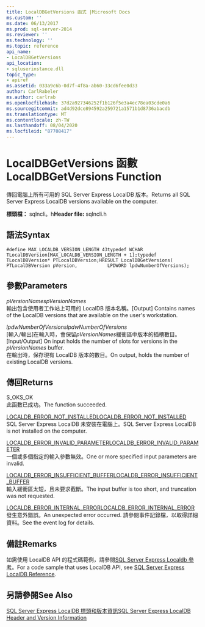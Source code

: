 ```yaml
---
title: LocalDBGetVersions 函式 |Microsoft Docs
ms.custom: ''
ms.date: 06/13/2017
ms.prod: sql-server-2014
ms.reviewer: ''
ms.technology: ''
ms.topic: reference
api_name:
- LocalDBGetVersions
api_location:
- sqluserinstance.dll
topic_type:
- apiref
ms.assetid: 033a9c6b-0d7f-4f8a-ab60-33cd6fee0d33
author: CarlRabeler
ms.author: carlrab
ms.openlocfilehash: 37d2a927346252f1b126f5e3a4ec78ea03cde0a6
ms.sourcegitcommit: ad4d92dce894592a259721a1571b1d8736abacdb
ms.translationtype: MT
ms.contentlocale: zh-TW
ms.lasthandoff: 08/04/2020
ms.locfileid: "87708417"
---
```

# <a name="localdbgetversions-function"></a><span data-ttu-id="7f409-102">LocalDBGetVersions 函數</span><span class="sxs-lookup"><span data-stu-id="7f409-102">LocalDBGetVersions Function</span></span>
  <span data-ttu-id="7f409-103">傳回電腦上所有可用的 SQL Server Express LocalDB 版本。</span><span class="sxs-lookup"><span data-stu-id="7f409-103">Returns all SQL Server Express LocalDB versions available on the computer.</span></span>  
  
 <span data-ttu-id="7f409-104">**標頭檔：** sqlncli。h</span><span class="sxs-lookup"><span data-stu-id="7f409-104">**Header file:** sqlncli.h</span></span>  
  
## <a name="syntax"></a><span data-ttu-id="7f409-105">語法</span><span class="sxs-lookup"><span data-stu-id="7f409-105">Syntax</span></span>  
  
```  
#define MAX_LOCALDB_VERSION_LENGTH 43typedef WCHAR TLocalDBVersion[MAX_LOCALDB_VERSION_LENGTH + 1];typedef TLocalDBVersion* PTLocalDBVersion;HRESULT LocalDBGetVersions(           PTLocalDBVersion pVersion,           LPDWORD lpdwNumberOfVersions);  
```  
  
## <a name="parameters"></a><span data-ttu-id="7f409-106">參數</span><span class="sxs-lookup"><span data-stu-id="7f409-106">Parameters</span></span>  
 <span data-ttu-id="7f409-107">*pVersionNames*</span><span class="sxs-lookup"><span data-stu-id="7f409-107">*pVersionNames*</span></span>  
 <span data-ttu-id="7f409-108">輸出包含使用者工作站上可用的 LocalDB 版本名稱。</span><span class="sxs-lookup"><span data-stu-id="7f409-108">[Output] Contains names of the LocalDB versions that are available on the user's workstation.</span></span>  
  
 <span data-ttu-id="7f409-109">*lpdwNumberOfVersions*</span><span class="sxs-lookup"><span data-stu-id="7f409-109">*lpdwNumberOfVersions*</span></span>  
 <span data-ttu-id="7f409-110">[輸入/輸出]在輸入時，會保留*pVersionNames*緩衝區中版本的插槽數目。</span><span class="sxs-lookup"><span data-stu-id="7f409-110">[Input/Output] On input holds the number of slots for versions in the *pVersionNames* buffer.</span></span>   
<span data-ttu-id="7f409-111">在輸出時，保存現有 LocalDB 版本的數目。</span><span class="sxs-lookup"><span data-stu-id="7f409-111">On output, holds the number of existing LocalDB versions.</span></span>  
  
## <a name="returns"></a><span data-ttu-id="7f409-112">傳回</span><span class="sxs-lookup"><span data-stu-id="7f409-112">Returns</span></span>  
 <span data-ttu-id="7f409-113">S_OK</span><span class="sxs-lookup"><span data-stu-id="7f409-113">S_OK</span></span>  
 <span data-ttu-id="7f409-114">此函數已成功。</span><span class="sxs-lookup"><span data-stu-id="7f409-114">The function succeeded.</span></span>  
  
 [<span data-ttu-id="7f409-115">LOCALDB_ERROR_NOT_INSTALLED</span><span class="sxs-lookup"><span data-stu-id="7f409-115">LOCALDB_ERROR_NOT_INSTALLED</span></span>](../express-localdb-error-messages/localdb-error-not-installed.md)  
 <span data-ttu-id="7f409-116">SQL Server Express LocalDB 未安裝在電腦上。</span><span class="sxs-lookup"><span data-stu-id="7f409-116">SQL Server Express LocalDB is not installed on the computer.</span></span>  
  
 [<span data-ttu-id="7f409-117">LOCALDB_ERROR_INVALID_PARAMETER</span><span class="sxs-lookup"><span data-stu-id="7f409-117">LOCALDB_ERROR_INVALID_PARAMETER</span></span>](../express-localdb-error-messages/localdb-error-invalid-parameter.md)  
 <span data-ttu-id="7f409-118">一個或多個指定的輸入參數無效。</span><span class="sxs-lookup"><span data-stu-id="7f409-118">One or more specified input parameters are invalid.</span></span>  
  
 [<span data-ttu-id="7f409-119">LOCALDB_ERROR_INSUFFICIENT_BUFFER</span><span class="sxs-lookup"><span data-stu-id="7f409-119">LOCALDB_ERROR_INSUFFICIENT_BUFFER</span></span>](../express-localdb-error-messages/localdb-error-insufficient-buffer.md)  
 <span data-ttu-id="7f409-120">輸入緩衝區太短，且未要求截斷。</span><span class="sxs-lookup"><span data-stu-id="7f409-120">The input buffer is too short, and truncation was not requested.</span></span>  
  
 [<span data-ttu-id="7f409-121">LOCALDB_ERROR_INTERNAL_ERROR</span><span class="sxs-lookup"><span data-stu-id="7f409-121">LOCALDB_ERROR_INTERNAL_ERROR</span></span>](../express-localdb-error-messages/localdb-error-internal-error.md)  
 <span data-ttu-id="7f409-122">發生意外錯誤。</span><span class="sxs-lookup"><span data-stu-id="7f409-122">An unexpected error occurred.</span></span> <span data-ttu-id="7f409-123">請參閱事件記錄檔，以取得詳細資料。</span><span class="sxs-lookup"><span data-stu-id="7f409-123">See the event log for details.</span></span>  
  
## <a name="remarks"></a><span data-ttu-id="7f409-124">備註</span><span class="sxs-lookup"><span data-stu-id="7f409-124">Remarks</span></span>  
 <span data-ttu-id="7f409-125">如需使用 LocalDB API 的程式碼範例，請參閱[SQL Server Express Localdb 參考](../sql-server-express-localdb-reference.md)。</span><span class="sxs-lookup"><span data-stu-id="7f409-125">For a code sample that uses LocalDB API, see [SQL Server Express LocalDB Reference](../sql-server-express-localdb-reference.md).</span></span>  
  
## <a name="see-also"></a><span data-ttu-id="7f409-126">另請參閱</span><span class="sxs-lookup"><span data-stu-id="7f409-126">See Also</span></span>  
 [<span data-ttu-id="7f409-127">SQL Server Express LocalDB 標頭和版本資訊</span><span class="sxs-lookup"><span data-stu-id="7f409-127">SQL Server Express LocalDB Header and Version Information</span></span>](sql-server-express-localdb-header-and-version-information.md)  
  
  
